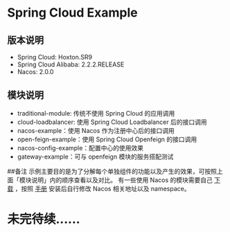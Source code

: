 # Spring Cloud Example
## 版本说明
* Spring Cloud: Hoxton.SR9
* Spring Cloud Alibaba: 2.2.2.RELEASE
* Nacos: 2.0.0

## 模块说明
* traditional-module: 传统不使用 Spring Cloud 的应用调用
* cloud-loadbalancer: 使用 Spring Cloud Loadbalancer 后的接口调用
* nacos-example：使用 Nacos 作为注册中心后的接口调用
* open-feign-example：使用 Spring Cloud Openfeign 的接口调用
* nacos-config-example：配置中心的使用效果
* gateway-example：可与 openfeign 模块的服务搭配测试

##备注
示例主要目的是为了分解每个单独组件的功能以及产生的效果，可按照上面「模块说明」内的顺序查看以及对比。
有一些使用 Nacos 的模块需要自己 [下载](https://github.com/alibaba/nacos/releases/download/2.0.0-bugfix/nacos-server-2.0.0.tar.gz)
，按照 [手册](https://nacos.io/zh-cn/docs/quick-start.html) 安装后自行修改 Nacos 相关地址以及 namespace。

# 未完待续......